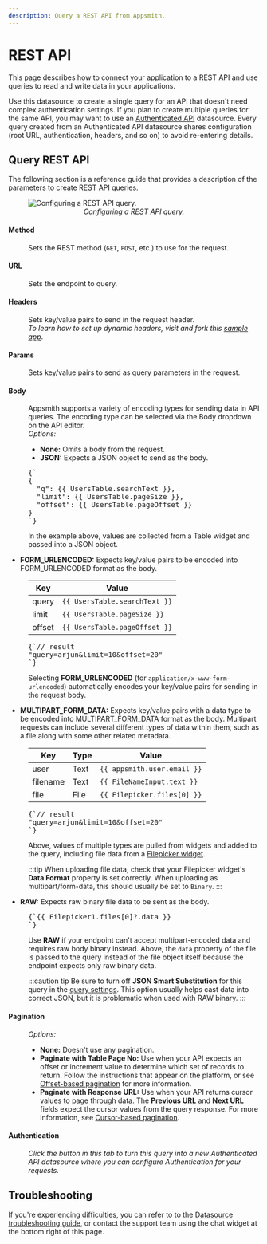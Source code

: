 ```yaml
---
description: Query a REST API from Appsmith.
---
```


# REST API

This page describes how to connect your application to a REST API and use queries to read and write data in your applications.

Use this datasource to create a single query for an API that doesn't need complex authentication settings. If you plan to create multiple queries for the same API, you may want to use an [Authenticated API](/connect-data/reference/rest-api) datasource. Every query created from an Authenticated API datasource shares configuration (root URL, authentication, headers, and so on) to avoid re-entering details.

## Query REST API

The following section is a reference guide that provides a description of the parameters to create REST API queries.

<figure>
  <img src="/img/restapi-query-config.png" style= {{width:"100%", height:"auto"}} alt="Configuring a REST API query."/>
  <figcaption align = "center"><i>Configuring a REST API query.</i></figcaption>
</figure>

#### Method

<dd>Sets the REST method (<code>GET</code>, <code>POST</code>, etc.) to use for the request.</dd>

#### URL

<dd>Sets the endpoint to query.</dd>

#### Headers

<dd>Sets key/value pairs to send in the request header.</dd>
<dd><em>To learn how to set up dynamic headers, visit and fork this <a href="https://app.appsmith.com/applications/6200ac292cd3d95ca414dc4f/pages/624eda0551a8863d6c406760">sample app</a></em>.</dd>

#### Params

<dd>Sets key/value pairs to send as query parameters in the request.</dd>

#### Body

<dd>Appsmith supports a variety of encoding types for sending data in API queries. The encoding type can be selected via the Body dropdown on the API editor.<br/>
</dd>
<dd><i>Options:</i>
  <ul>
    <li><b>None:</b> Omits a body from the request.</li>
    <li><b>JSON:</b> Expects a JSON object to send as the body.</li>
  </ul>

<dd><pre>{` 
{
  "q": {{ UsersTable.searchText }},
  "limit": {{ UsersTable.pageSize }},
  "offset": {{ UsersTable.pageOffset }}
}
`}</pre>
In the example above, values are collected from a Table widget and passed into a JSON object.</dd>
    <ul>
      <li><b>FORM_URLENCODED:</b> Expects key/value pairs to be encoded into FORM_URLENCODED format as the body.</li>
    </ul>
<dd>

| Key    | Value                         |
| ------ | ----------------------------- |
| query  | `{{ UsersTable.searchText }}` |
| limit  | `{{ UsersTable.pageSize }}`   |
| offset | `{{ UsersTable.pageOffset }}` |

<pre>{`// result
"query=arjun&limit=10&offset=20"
`}</pre>
<p>Selecting <b>FORM_URLENCODED</b> (for <code>application/x-www-form-urlencoded</code>) automatically encodes your key/value pairs for sending in the request body.</p></dd>
    <ul>
      <li><b>MULTIPART_FORM_DATA:</b> Expects key/value pairs with a data type to be encoded into MULTIPART_FORM_DATA format as the body. Multipart requests can include several different types of data within them, such as a file along with some other related metadata.</li>
    </ul>
<dd>

| Key      | Type | Value                       |
| -------- | ---- | --------------------------- |
| user     | Text | `{{ appsmith.user.email }}` |
| filename | Text | `{{ FileNameInput.text }}`  |
| file     | File | `{{ Filepicker.files[0] }}` |

<pre>{`// result
"query=arjun&limit=10&offset=20"
`}</pre>
<p>Above, values of multiple types are pulled from widgets and added to the query, including file data from a <a href="/reference/widgets/filepicker">Filepicker widget</a>.</p>

:::tip
When uploading file data, check that your Filepicker widget's **Data Format** property is set correctly. When uploading as multipart/form-data, this should usually be set to `Binary`.
:::

</dd>
    <ul>
      <li><b>RAW:</b> Expects raw binary file data to be sent as the body.</li>
    </ul>
      <dd><pre>{`{{ Filepicker1.files[0]?.data }}
`}</pre>
<p>Use <b>RAW</b> if your endpoint can't accept multipart-encoded data and requires raw body binary instead. Above, the <code>data</code> property of the file is passed to the query instead of the file object itself because the endpoint expects only raw binary data.</p>

:::caution tip
Be sure to turn off **JSON Smart Substitution** for this query in the [query settings](/connect-data/reference/query-settings). This option usually helps cast data into correct JSON, but it is problematic when used with RAW binary.
:::

</dd>

  </dd>

#### Pagination

<dd><i>Options:</i>
  <ul>
    <li><b>None:</b> Doesn't use any pagination.</li>
    <li><b>Paginate with Table Page No:</b> Use when your API expects an offset or increment value to determine which set of records to return. Follow the instructions that appear on the platform, or see <a href="/build-apps/how-to-guides/Server-side-pagination-in-table">Offset-based pagination</a> for more information.</li>
    <li><b>Paginate with Response URL:</b> Use when your API returns cursor values to page through data. The <b>Previous URL</b> and <b>Next URL</b> fields expect the cursor values from the query response. For more information, see <a href="/build-apps/how-to-guides/Server-side-pagination-in-table">Cursor-based pagination</a>.</li>
  </ul>
</dd>

#### Authentication

<dd><em>Click the button in this tab to turn this query into a new Authenticated API datasource where you can configure Authentication for your requests.</em></dd>

## Troubleshooting

If you're experiencing difficulties, you can refer to to the [Datasource troubleshooting guide](/help-and-support/troubleshooting-guide/action-errors/datasource-errors), or contact the support team using the chat widget at the bottom right of this page.
